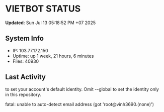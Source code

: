 # VIETBOT STATUS
**Updated**: Sun Jul 13 05:18:52 PM +07 2025

## System Info
- IP: 103.77.172.150
- Uptime: up 1 week, 21 hours, 6 minutes
- Files: 40930

## Last Activity

to set your account's default identity.
Omit --global to set the identity only in this repository.

fatal: unable to auto-detect email address (got 'root@vinh3690.(none)')

